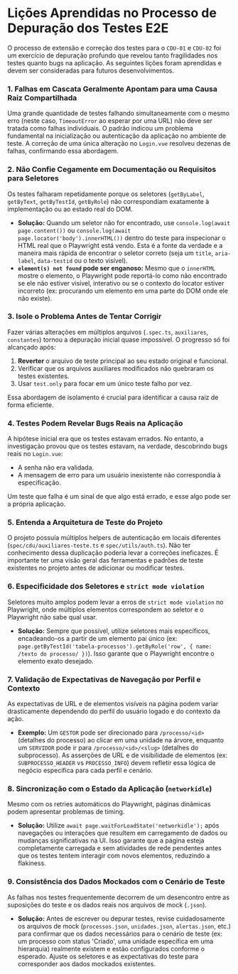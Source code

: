 # Lições Aprendidas no Processo de Depuração dos Testes E2E

O processo de extensão e correção dos testes para o `CDU-01` e `CDU-02` foi um exercício de depuração profundo que revelou tanto fragilidades nos testes quanto bugs na aplicação. As seguintes lições foram aprendidas e devem ser consideradas para futuros desenvolvimentos.

### 1. Falhas em Cascata Geralmente Apontam para uma Causa Raiz Compartilhada

Uma grande quantidade de testes falhando simultaneamente com o mesmo erro (neste caso, `TimeoutError` ao esperar por uma URL) não deve ser tratada como falhas individuais. O padrão indicou um problema fundamental na inicialização ou autenticação da aplicação no ambiente de teste. A correção de uma única alteração no `Login.vue` resolveu dezenas de falhas, confirmando essa abordagem.

### 2. Não Confie Cegamente em Documentação ou Requisitos para Seletores

Os testes falharam repetidamente porque os seletores (`getByLabel`, `getByText`, `getByTestId`, `getByRole`) não correspondiam exatamente à implementação ou ao estado real do DOM.

- **Solução:** Quando um seletor não for encontrado, use `console.log(await page.content())` ou `console.log(await page.locator('body').innerHTML())` dentro do teste para inspecionar o HTML real que o Playwright está vendo. Esta é a fonte da verdade e a maneira mais rápida de encontrar o seletor correto (seja um `title`, `aria-label`, `data-testid` ou o texto visível).
- **`element(s) not found` pode ser enganoso:** Mesmo que o `innerHTML` mostre o elemento, o Playwright pode reportá-lo como não encontrado se ele não estiver visível, interativo ou se o contexto do locator estiver incorreto (ex: procurando um elemento em uma parte do DOM onde ele não existe).

### 3. Isole o Problema Antes de Tentar Corrigir

Fazer várias alterações em múltiplos arquivos (`.spec.ts`, `auxiliares`, `constantes`) tornou a depuração inicial quase impossível. O progresso só foi alcançado após:

1.  **Reverter** o arquivo de teste principal ao seu estado original e funcional.
2.  Verificar que os arquivos auxiliares modificados não quebraram os testes existentes.
3.  Usar `test.only` para focar em um único teste falho por vez.

Essa abordagem de isolamento é crucial para identificar a causa raiz de forma eficiente.

### 4. Testes Podem Revelar Bugs Reais na Aplicação

A hipótese inicial era que os testes estavam errados. No entanto, a investigação provou que os testes estavam, na verdade, descobrindo bugs reais no `Login.vue`:

- A senha não era validada.
- A mensagem de erro para um usuário inexistente não correspondia à especificação.

Um teste que falha é um sinal de que algo está errado, e esse algo pode ser a própria aplicação.

### 5. Entenda a Arquitetura de Teste do Projeto

O projeto possuía múltiplos helpers de autenticação em locais diferentes (`spec/cdu/auxiliares-teste.ts` e `spec/utils/auth.ts`). Não ter conhecimento dessa duplicação poderia levar a correções ineficazes. É importante ter uma visão geral das ferramentas e padrões de teste existentes no projeto antes de adicionar ou modificar testes.

### 6. Especificidade dos Seletores e `strict mode violation`

Seletores muito amplos podem levar a erros de `strict mode violation` no Playwright, onde múltiplos elementos correspondem ao seletor e o Playwright não sabe qual usar. 

- **Solução:** Sempre que possível, utilize seletores mais específicos, encadeando-os a partir de um elemento pai único (ex: `page.getByTestId('tabela-processos').getByRole('row', { name: /texto do processo/ })`). Isso garante que o Playwright encontre o elemento exato desejado.

### 7. Validação de Expectativas de Navegação por Perfil e Contexto

As expectativas de URL e de elementos visíveis na página podem variar drasticamente dependendo do perfil do usuário logado e do contexto da ação. 

- **Exemplo:** Um `GESTOR` pode ser direcionado para `/processo/<id>` (detalhes do processo) ao clicar em uma unidade na árvore, enquanto um `SERVIDOR` pode ir para `/processo/<id>/<slug>` (detalhes do subprocesso). As asserções de URL e de visibilidade de elementos (ex: `SUBPROCESSO_HEADER` vs `PROCESSO_INFO`) devem refletir essa lógica de negócio específica para cada perfil e cenário.

### 8. Sincronização com o Estado da Aplicação (`networkidle`)

Mesmo com os retries automáticos do Playwright, páginas dinâmicas podem apresentar problemas de timing. 

- **Solução:** Utilize `await page.waitForLoadState('networkidle');` após navegações ou interações que resultem em carregamento de dados ou mudanças significativas na UI. Isso garante que a página esteja completamente carregada e sem atividades de rede pendentes antes que os testes tentem interagir com novos elementos, reduzindo a flakiness.

### 9. Consistência dos Dados Mockados com o Cenário de Teste

As falhas nos testes frequentemente decorrem de um desencontro entre as suposições do teste e os dados reais nos arquivos de mock (`.json`). 

- **Solução:** Antes de escrever ou depurar testes, revise cuidadosamente os arquivos de mock (`processos.json`, `unidades.json`, `alertas.json`, etc.) para confirmar que os dados necessários para o cenário de teste (ex: um processo com status 'Criado', uma unidade específica em uma hierarquia) realmente existem e estão configurados conforme o esperado. Ajuste os seletores e as expectativas do teste para corresponder aos dados mockados existentes.
